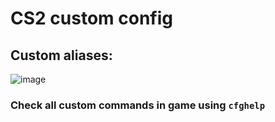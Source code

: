 # CS2 custom config
## Custom aliases:
![image](https://github.com/Lund1337/CS2-cfg/assets/59971256/770a64bd-7b02-48db-b710-5f10b8a0244b)
### Check all custom commands in game using `cfghelp`
